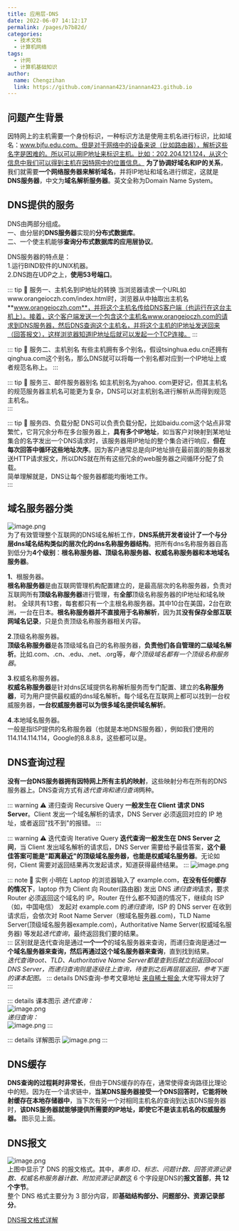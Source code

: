 ```yaml
---
title: 应用层-DNS
date: 2022-06-07 14:12:17
permalink: /pages/b7b82d/
categories:
  - 技术文档
  - 计算机网络
tags:
  - 计网
  - 计算机基础知识
author: 
  name: Chengzihan
  link: https://github.com/inannan423/inannan423.github.io
---
```


## 问题产生背景

因特网上的主机需要一个身份标识，一种标识方法是使用主机名进行标识，比如域名：www.bjfu.edu.com。但是对于网络中的设备来说（比如路由器），解析这些名字是困难的。所以可以用IP地址来标识主机。比如：202.204.121.124，从这个信息中我们可以得到主机在因特网中的位置信息。 **为了协调好域名和IP的关系**，我们就需要**一个网络服务器来解析域名**，并将IP地址和域名进行绑定，这就是**DNS服务器**，中文为**域名解析服务器**。英文全称为Domain Name System。

## DNS提供的服务

DNS由两部分组成。  
一、由分层的**DNS服务器**实现的**分布式数据库**。  
二、一个使主机能够**查询分布式数据库的应用层协议**。  

DNS服务器的特点是：  
1.运行BIND软件的UNIX机器。  
2.DNS跑在UDP之上，**使用53号端口**。  

::: tip 🔔 服务一、主机名到IP地址的转换
当浏览器请求一个URL如www.orangeioczh.com/index.html时，浏览器从中抽取出主机名**www.orangeioczh.com**，并将这个主机名传给DNS客户端（也运行在这台主机上）。接着，这个客户端发送一个包含这个主机名www.orangeioczh.com的请求到DNS服务器，然后DNS查询这个主机名，并将这个主机的IP地址发送回来（回答报文），这样浏览器知道IP地址后就可以发起一个TCP连接。
:::

::: tip 🔔 服务二、主机别名
有些主机拥有多个别名，假设tsinghua.edu.cn还拥有qinghua.com这个别名，那么DNS就可以将每一个别名都对应到一个IP地址上或者规范名称上。
:::

::: tip 🔔 服务三、邮件服务器别名
如主机别名为yahoo. com更好记，但其主机名的规范服务器主机名可能更为复杂，DNS可以对主机别名进行解析从而得到规范主机名。  
:::

::: tip 🔔 服务四、负载分配
DNS可以负责负载分配，比如baidu.com这个站点非常繁忙，它背冗余分布在多台服务器上，**具有多个IP地址**，如当客户对映射到某地址集合的名字发出一个DNS请求时，该服务器用IP地址的整个集合进行响应，**但在每次回答中循环这些地址次序**。因为客户通常总是向IP地址排在最前面的服务器发送HTTP请求报文，所以DNS就在所有这些冗余的web服务器之间循环分配了负载。  
简单理解就是，DNS让每个服务器都能均衡地工作。  
:::

## 域名服务器分类

![image.png](https://jetzihan-img.oss-cn-beijing.aliyuncs.com/blog/img/006SHRs9gy1h2zovtfruqj30nd0e3wih.jpg)  
为了有效管理整个互联网的DNS域名解析工作，**DNS系统开发者设计了一个与分层dns域名结构类似的层次化的dns名称服务器结构**。把所有dns名称服务器自高到低分为**4个级别**：**根名称服务器、顶级名称服务器、权威名称服务器和本地域名服务器**。  

**1**、根服务器。  
**根名称服务器**是由互联网管理机构配置建立的，是最高层次的名称服务器，负责对互联网所有**顶级名称服务器**进行管理，有**全部**顶级名称服务器的IP地址和域名映射。
全球共有13套，每套都只有一个主根名称服务器。其中10台在美国，2台在欧洲，一台在日本。**根名称服务器并不直接用于名称解析**，因为其**没有保存全部互联网域名记录**，只是负责顶级名称服务器相关内容。  

**2**.顶级名称服务器。  
**顶级名称服务器**是各顶级域名自己的名称服务器，**负责他们各自管理的二级域名解析**。比如.com、.cn、.edu、.net、.org等，*每个顶级域名都有一个顶级名称服务器*。  

**3**.权威名称服务器。  
**权威名称服务器**是针对dns区域提供名称解析服务而专门配置、建立的**名称服务器**，可为用户提供最权威的dns域名解析。每个域名在互联网上都可以找到一台权威服务器，**一台权威服务器可以为很多域名提供域名解析**。  

**4**.本地域名服务器。  
一般是指ISP提供的名称服务器（也就是本地DNS服务器），例如我们使用的114.114.114.114，Google的8.8.8.8，这些都可以是。  

## DNS查询过程

**没有一台DNS服务器拥有因特网上所有主机的映射**，这些映射分布在所有的DNS服务器上。DNS查询方式有*迭代查询和递归查询*两种。  

::: warning ⚠ 递归查询 Recursive Query
**一般发生在 Client 请求 DNS Server**。Client 发出一个域名解析的请求，DNS Server 必须返回对应的 IP 地址，或者返回"找不到"的报错。
:::

::: warning ⚠ 迭代查询 Iterative Query
**迭代查询一般发生在 DNS Server 之间**，当 Client 发出域名解析的请求后，DNS Server 需要给予最佳答案，**这个最佳答案可能是"距离最近"的顶级域名服务器，也能是权威域名服务器**。无论如何，Client 需要对返回结果再次发起请求，知道获得最终结果。
:::
![image.png](https://jetzihan-img.oss-cn-beijing.aliyuncs.com/blog/img/006SHRs9gy1h2zpam8pyxj31080i779e.jpg)  

::: note 🌳 实例
小明在 Laptop 的浏览器输入了 example.com，**在没有任何缓存的情况下**，laptop 作为 Client 向 Router(路由器) 发出 DNS *递归查询*请求，要求 Router 必须返回这个域名的 IP。Router 在什么都不知道的情况下，继续向 ISP（如，中国电信） 发起对 example.com 的*递归查询*，ISP 的 DNS server 在收到请求后，会依次对 Root Name Server（根域名服务器.com)，TLD Name Server(顶级域名服务器example.com)，Authoritative Name Server(权威域名服务器) 等发起*迭代查询*，最终返回我们要的结果。  
:::
区别就是迭代查询是通过**一个一个**的域名服务器来查询，而递归查询是通过**一个域名服务器来查询，然后再通过这个域名服务器来查询**，直到找到结果。  
*迭代查询root、TLD、Authoritative Name Server都是查到后就立刻返回local DNS Server，而递归查询则是逐级往上查询，待查到之后再层层返回，参考下面的课本配图。*
::: details DNS查询-参考文章地址
[来自稀土掘金](https://juejin.cn/post/6844903900982558734),大佬写得太好了
:::

::: details 课本图示
*迭代查询：*  
![image.png](https://tva1.sinaimg.cn/mw690/006SHRs9gy1h2zphuatedj30dk0gq0wk.jpg)  
*递归查询：*  
![image.png](https://tva1.sinaimg.cn/mw690/006SHRs9gy1h2zpids51jj30dy0gq426.jpg)
:::

::: details 详解图示
![image.png](https://tva1.sinaimg.cn/mw690/006SHRs9gy1h2zpnu2tyaj30oi0iaq9y.jpg)
:::

## DNS缓存

**DNS查询的过程耗时非常长**，但由于DNS缓存的存在，通常使得查询路径比理论中的短。因为在一个请求链中，**当某DNS服务器接受一个DNS回答时，它能将映射缓存在本地存储器中**，当下次有另一个对相同主机名的查询到达该DNS服务器时，**该DNS服务器就能够提供所需要的IP地址，即使它不是该主机名的权威服务器。** 图示见上面。  

## DNS报文

![image.png](https://tva1.sinaimg.cn/mw690/006SHRs9gy1h2zpq5ywtzj30fa054wge.jpg)  
上图中显示了 DNS 的报文格式。其中，*事务 ID、标志、问题计数、回答资源记录数、权威名称服务器计数、附加资源记录数*这 6 个字段是DNS的**报文首部**，**共 12 个字节**。  
整个 DNS 格式主要分为 3 部分内容，即**基础结构部分、问题部分、资源记录部分**。  

[DNS报文格式详解](https://blog.csdn.net/anhenzhufeng/article/details/109860393)
